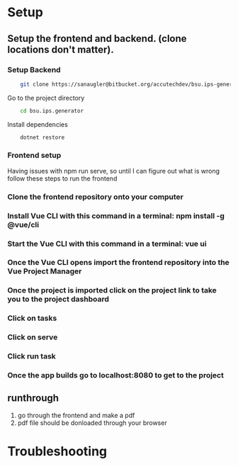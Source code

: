 # Setup

## Setup the frontend and backend. (clone locations don't matter).

### Setup Backend
```bash
    git clone https://sanaugler@bitbucket.org/accutechdev/bsu.ips-generator.backend.git
```

Go to the project directory

```bash
    cd bsu.ips.generator
```

Install dependencies

```bash
    dotnet restore
```

### Frontend setup
Having issues with npm run serve, so until I can figure out what is wrong follow these steps to run the frontend

### Clone the frontend repository onto your computer
### Install Vue CLI with this command in a terminal: npm install -g @vue/cli
### Start the Vue CLI with this command in a terminal: vue ui
### Once the Vue CLI opens import the frontend repository into the Vue Project Manager
### Once the project is imported click on the project link to take you to the project dashboard
### Click on tasks
### Click on serve
### Click run task
### Once the app builds go to localhost:8080 to get to the project

## runthrough 
1. go through the frontend and make a pdf
1. pdf file should be donloaded through your browser

# Troubleshooting


